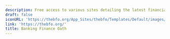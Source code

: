```yaml
---
description: Free access to various sites detailing the latest financial news and analysis
draft: false
iconURL: 'https://thebfo.org/App_Sites/thebfo/Templates/Default/images/logo-thebfo-crop.png?nocompression=1'
link: 'https://thebfo.org/'
title: Banking Finance Oath
---
```

